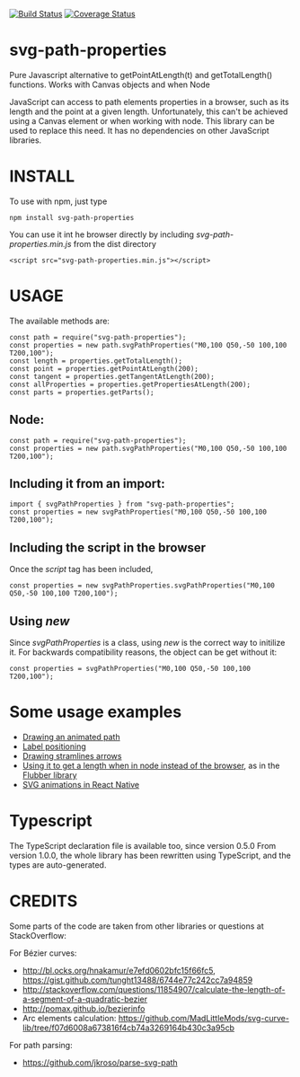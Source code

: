 [![Build Status](https://travis-ci.org/rveciana/svg-path-properties.svg?branch=master)](https://travis-ci.org/rveciana/svg-path-properties)
[![Coverage Status](https://coveralls.io/repos/github/rveciana/svg-path-properties/badge.svg?branch=master)](https://coveralls.io/github/rveciana/svg-path-properties?branch=master)

# svg-path-properties

Pure Javascript alternative to getPointAtLength(t) and getTotalLength() functions. Works with Canvas objects and when Node

JavaScript can access to path elements properties in a browser, such as its length and the point at a given length. Unfortunately, this can't be achieved using a Canvas element or when working with node. This library can be used to replace this need. It has no dependencies on other JavaScript libraries.

# INSTALL

To use with npm, just type

    npm install svg-path-properties

You can use it int he browser directly by including _svg-path-properties.min.js_ from the dist directory

    <script src="svg-path-properties.min.js"></script>

# USAGE

The available methods are:

    const path = require("svg-path-properties");
    const properties = new path.svgPathProperties("M0,100 Q50,-50 100,100 T200,100");
    const length = properties.getTotalLength();
    const point = properties.getPointAtLength(200);
    const tangent = properties.getTangentAtLength(200);
    const allProperties = properties.getPropertiesAtLength(200);
    const parts = properties.getParts();

## Node:

    const path = require("svg-path-properties");
    const properties = new path.svgPathProperties("M0,100 Q50,-50 100,100 T200,100");

## Including it from an import:

    import { svgPathProperties } from "svg-path-properties";
    const properties = new svgPathProperties("M0,100 Q50,-50 100,100 T200,100");

## Including the script in the browser

Once the _script_ tag has been included,

    const properties = new svgPathProperties.svgPathProperties("M0,100 Q50,-50 100,100 T200,100");

## Using _new_

Since _svgPathProperties_ is a class, using _new_ is the correct way to initilize it. For backwards compatibility reasons, the object can be get without it:

    const properties = svgPathProperties("M0,100 Q50,-50 100,100 T200,100");

# Some usage examples

- [Drawing an animated path](http://bl.ocks.org/rveciana/209fa7efeb01f05fa4a544a76ac8ed91)
- [Label positioning](http://bl.ocks.org/rveciana/bef48021e38a77a520109d2088bff9eb)
- [Drawing stramlines arrows](http://bl.ocks.org/rveciana/edb1dd43f3edc5d16ecaf4839c032dec)
- [Using it to get a length when in node instead of the browser](https://github.com/veltman/flubber/blob/master/src/svg.js), as in the [Flubber library](https://github.com/veltman/flubber)
- [SVG animations in React Native](https://bitbucket.org/ingenuityph/react-native-svg-animations/src/master/)

# Typescript

The TypeScript declaration file is available too, since version 0.5.0 From version 1.0.0, the whole library has been rewritten using TypeScript, and the types are auto-generated.

# CREDITS

Some parts of the code are taken from other libraries or questions at StackOverflow:

For Bézier curves:

- http://bl.ocks.org/hnakamur/e7efd0602bfc15f66fc5, https://gist.github.com/tunght13488/6744e77c242cc7a94859
- http://stackoverflow.com/questions/11854907/calculate-the-length-of-a-segment-of-a-quadratic-bezier
- http://pomax.github.io/bezierinfo
- Arc elements calculation: https://github.com/MadLittleMods/svg-curve-lib/tree/f07d6008a673816f4cb74a3269164b430c3a95cb

For path parsing:

- https://github.com/jkroso/parse-svg-path
